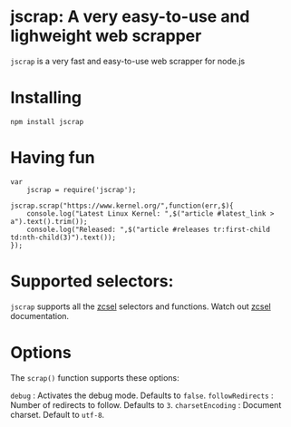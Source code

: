 # jscrap: A very easy-to-use and lighweight web scrapper

`jscrap` is a very fast and easy-to-use web scrapper for node.js

# Installing

	npm install jscrap

# Having fun

	var
	    jscrap = require('jscrap');

	jscrap.scrap("https://www.kernel.org/",function(err,$){
	    console.log("Latest Linux Kernel: ",$("article #latest_link > a").text().trim());
	    console.log("Released: ",$("article #releases tr:first-child td:nth-child(3)").text());
	});

# Supported selectors:

`jscrap` supports all the [zcsel](https://www.npmjs.org/package/zcsel) selectors and functions.
Watch out [zcsel](https://www.npmjs.org/package/zcsel) documentation.

# Options

The `scrap()` function supports these options:

`debug` : Activates the debug mode. Defaults to `false`.
`followRedirects` : Number of redirects to follow. Defaults to `3`.
`charsetEncoding` : Document charset. Default to `utf-8`.
